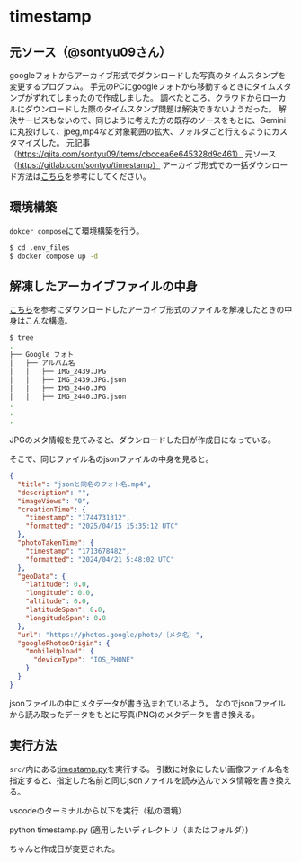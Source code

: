 # timestamp
## 元ソース（@sontyu09さん）
googleフォトからアーカイブ形式でダウンロードした写真のタイムスタンプを変更するプログラム。
手元のPCにgoogleフォトから移動するときにタイムスタンプがずれてしまったので作成しました。
調べたところ、クラウドからローカルにダウンロードした際のタイムスタンプ問題は解決できないようだった。
解決サービスもないので、同じように考えた方の既存のソースをもとに、Geminiに丸投げして、jpeg,mp4など対象範囲の拡大、フォルダごと行えるようにカスタマイズした。
元記事（https://qiita.com/sontyu09/items/cbccea6e645328d9c461）
元ソース（https://gitlab.com/sontyu/timestamp）
アーカイブ形式での一括ダウンロード方法は[こちら](https://support.google.com/accounts/answer/3024190?sjid=16825085842255200521-AP)を参考にしてください。

## 環境構築
`dokcer compose`にて環境構築を行う。


```sh
$ cd .env_files
$ docker compose up -d
```

## 解凍したアーカイブファイルの中身
[こちら](https://support.google.com/accounts/answer/3024190?sjid=16825085842255200521-AP)を参考にダウンロードしたアーカイブ形式のファイルを解凍したときの中身はこんな構造。

```sh
$ tree
.
├── Google フォト
│   ├── アルバム名
│   │   ├── IMG_2439.JPG
│   │   ├── IMG_2439.JPG.json
│   │   ├── IMG_2440.JPG
│   │   ├── IMG_2440.JPG.json
.
.
.
```
JPGのメタ情報を見てみると、ダウンロードした日が作成日になっている。

そこで、同じファイル名のjsonファイルの中身を見ると。

```.json
{
  "title": "jsonと同名のフォト名.mp4",
  "description": "",
  "imageViews": "0",
  "creationTime": {
    "timestamp": "1744731312",
    "formatted": "2025/04/15 15:35:12 UTC"
  },
  "photoTakenTime": {
    "timestamp": "1713678482",
    "formatted": "2024/04/21 5:48:02 UTC"
  },
  "geoData": {
    "latitude": 0.0,
    "longitude": 0.0,
    "altitude": 0.0,
    "latitudeSpan": 0.0,
    "longitudeSpan": 0.0
  },
  "url": "https://photos.google/photo/｛メタ名｝",
  "googlePhotosOrigin": {
    "mobileUpload": {
      "deviceType": "IOS_PHONE"
    }
  }
}
```

jsonファイルの中にメタデータが書き込まれているよう。
なのでjsonファイルから読み取ったデータをもとに写真(PNG)のメタデータを書き換える。


## 実行方法
`src/`内にある[timestamp.py](src/timestamp.py)を実行する。
引数に対象にしたい画像ファイル名を指定すると、指定した名前と同じjsonファイルを読み込んでメタ情報を書き換える。

vscodeのターミナルから以下を実行（私の環境）

python timestamp.py (適用したいディレクトリ（またはフォルダ）)  

ちゃんと作成日が変更された。

